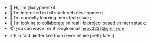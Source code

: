 - 👋 Hi, I’m @dcypherox4
- 👀 I’m interested in full stack web development;
- 🌱 I’m currently learning mern tech stack;
- 💞️ I’m looking to collaborate on real life project based on mern stack;
- 📫 you can reach me through email: proy2225@gmil.com
- ⚡ Fun fact:  better late than never hit me pretty late :)

<!---
dcypherox4/dcypherox4 is a ✨ special ✨ repository because its `README.md` (this file) appears on your GitHub profile.
You can click the Preview link to take a look at your changes.
--->
